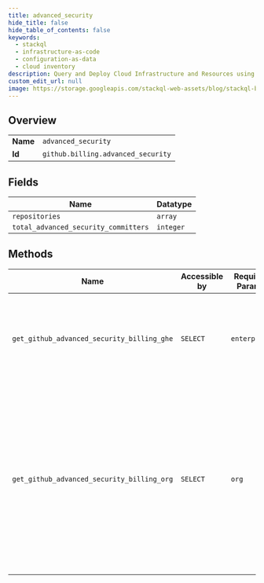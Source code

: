 ```yaml
---
title: advanced_security
hide_title: false
hide_table_of_contents: false
keywords:
  - stackql
  - infrastructure-as-code
  - configuration-as-data
  - cloud inventory
description: Query and Deploy Cloud Infrastructure and Resources using SQL
custom_edit_url: null
image: https://storage.googleapis.com/stackql-web-assets/blog/stackql-blog-post-featured-image.png
---
```

  
    

## Overview
<table><tbody>
<tr><td><b>Name</b></td><td><code>advanced_security</code></td></tr>
<tr><td><b>Id</b></td><td><code>github.billing.advanced_security</code></td></tr>
</tbody></table>

## Fields
| Name | Datatype |
| ---- | -------- |
| `repositories` | `array` |
| `total_advanced_security_committers` | `integer` |
## Methods
| Name | Accessible by | Required Params | Description |
| ---- | ------------- | --------------- | ----------- |
| `get_github_advanced_security_billing_ghe` | `SELECT` | `enterprise` | Gets the GitHub Advanced Security active committers for an enterprise per repository.<br />Each distinct user login across all repositories is counted as a single Advanced Security seat, so the total_advanced_security_committers is not the sum of active_users for each repository. |
| `get_github_advanced_security_billing_org` | `SELECT` | `org` | Gets the GitHub Advanced Security active committers for an organization per repository.<br />Each distinct user login across all repositories is counted as a single Advanced Security seat, so the total_advanced_security_committers is not the sum of advanced_security_committers for each repository.<br />If this organization defers to an enterprise for billing, the total_advanced_security_committers returned from the organization API may include some users that are in more than one organization, so they will only consume a single Advanced Security seat at the enterprise level. |

